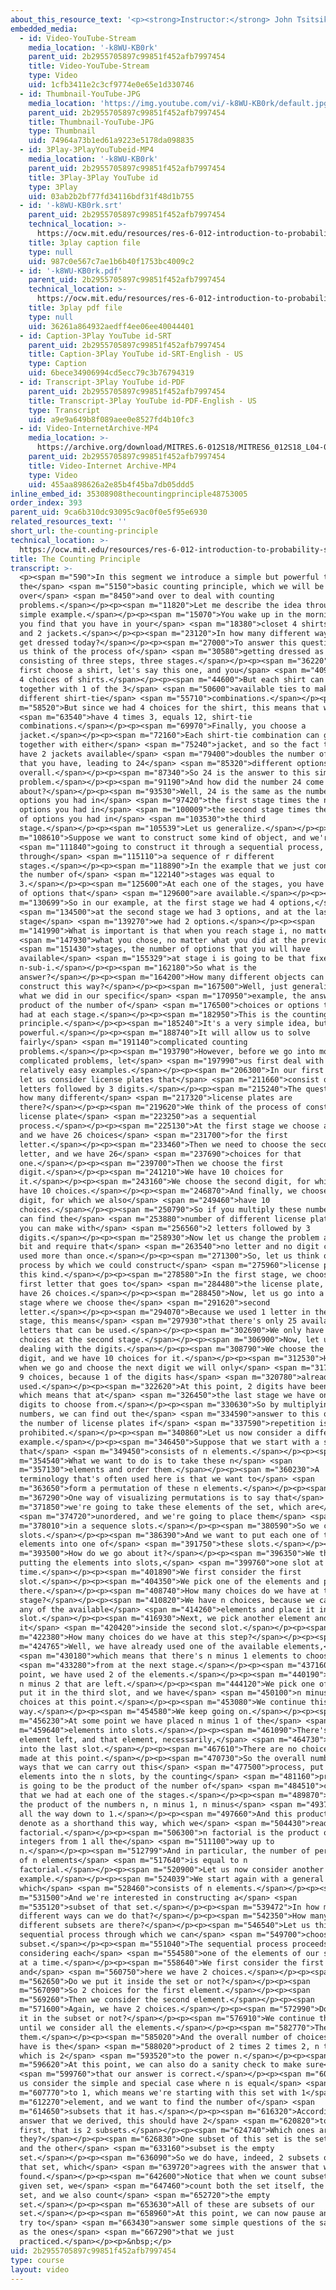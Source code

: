 ```yaml
---
about_this_resource_text: '<p><strong>Instructor:</strong> John Tsitsiklis</p>'
embedded_media:
  - id: Video-YouTube-Stream
    media_location: '-k8WU-KB0rk'
    parent_uid: 2b2955705897c99851f452afb7997454
    title: Video-YouTube-Stream
    type: Video
    uid: 1cfb3411e2c3cf9774e0e65e1d330746
  - id: Thumbnail-YouTube-JPG
    media_location: 'https://img.youtube.com/vi/-k8WU-KB0rk/default.jpg'
    parent_uid: 2b2955705897c99851f452afb7997454
    title: Thumbnail-YouTube-JPG
    type: Thumbnail
    uid: 74964a73b1ed61a9223e5178da098835
  - id: 3Play-3PlayYouTubeid-MP4
    media_location: '-k8WU-KB0rk'
    parent_uid: 2b2955705897c99851f452afb7997454
    title: 3Play-3Play YouTube id
    type: 3Play
    uid: 03ab2b2bf77fd34116bdf31f48d1b755
  - id: '-k8WU-KB0rk.srt'
    parent_uid: 2b2955705897c99851f452afb7997454
    technical_location: >-
      https://ocw.mit.edu/resources/res-6-012-introduction-to-probability-spring-2018/part-i-the-fundamentals/the-counting-principle/-k8WU-KB0rk.srt
    title: 3play caption file
    type: null
    uid: 987c0e567c7ae1b6b40f1753bc4009c2
  - id: '-k8WU-KB0rk.pdf'
    parent_uid: 2b2955705897c99851f452afb7997454
    technical_location: >-
      https://ocw.mit.edu/resources/res-6-012-introduction-to-probability-spring-2018/part-i-the-fundamentals/the-counting-principle/-k8WU-KB0rk.pdf
    title: 3play pdf file
    type: null
    uid: 36261a864932aedff4ee06ee40044401
  - id: Caption-3Play YouTube id-SRT
    parent_uid: 2b2955705897c99851f452afb7997454
    title: Caption-3Play YouTube id-SRT-English - US
    type: Caption
    uid: 6bece34906994cd5ecc79c3b76794319
  - id: Transcript-3Play YouTube id-PDF
    parent_uid: 2b2955705897c99851f452afb7997454
    title: Transcript-3Play YouTube id-PDF-English - US
    type: Transcript
    uid: a9e9a649b8f089aee0e8527fd4b10fc3
  - id: Video-InternetArchive-MP4
    media_location: >-
      https://archive.org/download/MITRES.6-012S18/MITRES6_012S18_L04-02_300k.mp4
    parent_uid: 2b2955705897c99851f452afb7997454
    title: Video-Internet Archive-MP4
    type: Video
    uid: 455aa898626a2e85b4f45ba7db05ddd5
inline_embed_id: 35308908thecountingprinciple48753005
order_index: 393
parent_uid: 9ca6b310dc93095c9ac0f0e5f95e6930
related_resources_text: ''
short_url: the-counting-principle
technical_location: >-
  https://ocw.mit.edu/resources/res-6-012-introduction-to-probability-spring-2018/part-i-the-fundamentals/the-counting-principle
title: The Counting Principle
transcript: >-
  <p><span m="590">In this segment we introduce a simple but powerful tool,
  the</span> <span m="5150">basic counting principle, which we will be using
  over</span> <span m="8450">and over to deal with counting
  problems.</span></p><p><span m="11820">Let me describe the idea through a
  simple example.</span></p><p><span m="15070">You wake up in the morning and
  you find that you have in your</span> <span m="18380">closet 4 shirts, 3 ties,
  and 2 jackets.</span></p><p><span m="23120">In how many different ways can you
  get dressed today?</span></p><p><span m="27000">To answer this question, let
  us think of the process of</span> <span m="30580">getting dressed as
  consisting of three steps, three stages.</span></p><p><span m="36220">You
  first choose a shirt, let's say this one, and you</span> <span m="40910">have
  4 choices of shirts.</span></p><p><span m="44600">But each shirt can be used
  together with 1 of the 3</span> <span m="50600">available ties to make 3
  different shirt-tie</span> <span m="55710">combinations.</span></p><p><span
  m="58520">But since we had 4 choices for the shirt, this means that we</span>
  <span m="63540">have 4 times 3, equals 12, shirt-tie
  combinations.</span></p><p><span m="69970">Finally, you choose a
  jacket.</span></p><p><span m="72160">Each shirt-tie combination can go
  together with either</span> <span m="75240">jacket, and so the fact that you
  have 2 jackets available</span> <span m="79400">doubles the number of options
  that you have, leading to 24</span> <span m="85320">different options
  overall.</span></p><p><span m="87340">So 24 is the answer to this simple
  problem.</span></p><p><span m="91190">And how did the number 24 come
  about?</span></p><p><span m="93530">Well, 24 is the same as the number of
  options you had in</span> <span m="97420">the first stage times the number of
  options you had in</span> <span m="100009">the second stage times the number
  of options you had in</span> <span m="103530">the third
  stage.</span></p><p><span m="105539">Let us generalize.</span></p><p><span
  m="108610">Suppose we want to construct some kind of object, and we're</span>
  <span m="111840">going to construct it through a sequential process,
  through</span> <span m="115110">a sequence of r different
  stages.</span></p><p><span m="118890">In the example that we just considered,
  the number of</span> <span m="122140">stages was equal to
  3.</span></p><p><span m="125600">At each one of the stages, you have a number
  of options that</span> <span m="129600">are available.</span></p><p><span
  m="130699">So in our example, at the first stage we had 4 options,</span>
  <span m="134500">at the second stage we had 3 options, and at the last
  stage</span> <span m="139270">we had 2 options.</span></p><p><span
  m="141990">What is important is that when you reach stage i, no matter</span>
  <span m="147930">what you chose, no matter what you did at the previous</span>
  <span m="151430">stages, the number of options that you will have
  available</span> <span m="155329">at stage i is going to be that fixed number,
  n-sub-i.</span></p><p><span m="162180">So what is the
  answer?</span></p><p><span m="164200">How many different objects can you
  construct this way?</span></p><p><span m="167500">Well, just generalizing from
  what we did in our specific</span> <span m="170950">example, the answer is the
  product of the number of</span> <span m="176500">choices or options that you
  had at each stage.</span></p><p><span m="182950">This is the counting
  principle.</span></p><p><span m="185240">It's a very simple idea, but it is
  powerful.</span></p><p><span m="188740">It will allow us to solve
  fairly</span> <span m="191140">complicated counting
  problems.</span></p><p><span m="193790">However, before we go into more
  complicated problems, let</span> <span m="197990">us first deal with a few
  relatively easy examples.</span></p><p><span m="206300">In our first example,
  let us consider license plates that</span> <span m="211660">consist of 2
  letters followed by 3 digits.</span></p><p><span m="215240">The question is,
  how many different</span> <span m="217320">license plates are
  there?</span></p><p><span m="219620">We think of the process of constructing a
  license plate</span> <span m="223250">as a sequential
  process.</span></p><p><span m="225130">At the first stage we choose a letter,
  and we have 26 choices</span> <span m="231700">for the first
  letter.</span></p><p><span m="233460">Then we need to choose the second
  letter, and we have 26</span> <span m="237690">choices for that
  one.</span></p><p><span m="239700">Then we choose the first
  digit.</span></p><p><span m="241210">We have 10 choices for
  it.</span></p><p><span m="243160">We choose the second digit, for which we
  have 10 choices.</span></p><p><span m="246870">And finally, we choose the last
  digit, for which we also</span> <span m="249460">have 10
  choices.</span></p><p><span m="250790">So if you multiply these numbers, you
  can find the</span> <span m="253880">number of different license plates that
  you can make with</span> <span m="256560">2 letters followed by 3
  digits.</span></p><p><span m="258930">Now let us change the problem a little
  bit and require that</span> <span m="263540">no letter and no digit can be
  used more than once.</span></p><p><span m="271300">So, let us think of a
  process by which we could construct</span> <span m="275960">license plates of
  this kind.</span></p><p><span m="278580">In the first stage, we choose the
  first letter that goes to</span> <span m="284480">the license plate, and we
  have 26 choices.</span></p><p><span m="288450">Now, let us go into a second
  stage where we choose the</span> <span m="291620">second
  letter.</span></p><p><span m="294070">Because we used 1 letter in the first
  stage, this means</span> <span m="297930">that there's only 25 available
  letters that can be used.</span></p><p><span m="302690">We only have 25
  choices at the second stage.</span></p><p><span m="306900">Now, let us start
  dealing with the digits.</span></p><p><span m="308790">We choose the first
  digit, and we have 10 choices for it.</span></p><p><span m="312530">However,
  when we go and choose the next digit we will only</span> <span m="317400">have
  9 choices, because 1 of the digits has</span> <span m="320780">already been
  used.</span></p><p><span m="322620">At this point, 2 digits have been used,
  which means that at</span> <span m="326450">the last stage we have only 8
  digits to choose from.</span></p><p><span m="330630">So by multiplying these
  numbers, we can find out the</span> <span m="334590">answer to this question,
  the number of license plates if</span> <span m="337590">repetition is
  prohibited.</span></p><p><span m="340860">Let us now consider a different
  example.</span></p><p><span m="346450">Suppose that we start with a set
  that</span> <span m="349450">consists of n elements.</span></p><p><span
  m="354540">What we want to do is to take these n</span> <span
  m="357130">elements and order them.</span></p><p><span m="360230">A
  terminology that's often used here is that we want to</span> <span
  m="363650">form a permutation of these n elements.</span></p><p><span
  m="367290">One way of visualizing permutations is to say that</span> <span
  m="371850">we're going to take these elements of the set, which are</span>
  <span m="374720">unordered, and we're going to place them</span> <span
  m="378010">in a sequence slots.</span></p><p><span m="380590">So we create n
  slots.</span></p><p><span m="386390">And we want to put each one of these
  elements into one of</span> <span m="391750">these slots.</span></p><p><span
  m="393500">How do we go about it?</span></p><p><span m="396350">We think of
  putting the elements into slots,</span> <span m="399760">one slot at a
  time.</span></p><p><span m="401890">We first consider the first
  slot.</span></p><p><span m="404350">We pick one of the elements and put it
  there.</span></p><p><span m="408740">How many choices do we have at this
  stage?</span></p><p><span m="410820">We have n choices, because we can pick
  any of the available</span> <span m="414260">elements and place it in that
  slot.</span></p><p><span m="416930">Next, we pick another element and put
  it</span> <span m="420420">inside the second slot.</span></p><p><span
  m="422380">How many choices do we have at this step?</span></p><p><span
  m="424765">Well, we have already used one of the available elements,</span>
  <span m="430180">which means that there's n minus 1 elements to choose</span>
  <span m="433280">from at the next stage.</span></p><p><span m="437160">At this
  point, we have used 2 of the elements.</span></p><p><span m="440190">There is
  n minus 2 that are left.</span></p><p><span m="444120">We pick one of them and
  put it in the third slot, and we have</span> <span m="450100">n minus 2
  choices at this point.</span></p><p><span m="453080">We continue this
  way.</span></p><p><span m="454580">We keep going on.</span></p><p><span
  m="456230">At some point we have placed n minus 1 of the</span> <span
  m="459640">elements into slots.</span></p><p><span m="461090">There's only one
  element left, and that element, necessarily,</span> <span m="464730">will get
  into the last slot.</span></p><p><span m="467610">There are no choices to be
  made at this point.</span></p><p><span m="470730">So the overall number of
  ways that we can carry out this</span> <span m="477500">process, put the
  elements into the n slots, by the counting</span> <span m="481160">principle
  is going to be the product of the number of</span> <span m="484510">choices
  that we had at each one of the stages.</span></p><p><span m="489870">So it's
  the product of the numbers n, n minus 1, n minus</span> <span m="493710">2,
  all the way down to 1.</span></p><p><span m="497660">And this product we
  denote as a shorthand this way, which we</span> <span m="504430">read as n
  factorial.</span></p><p><span m="506300">n factorial is the product of all
  integers from 1 all the</span> <span m="511100">way up to
  n.</span></p><p><span m="512799">And in particular, the number of permutations
  of n elements</span> <span m="517640">is equal to n
  factorial.</span></p><p><span m="520900">Let us now consider another
  example.</span></p><p><span m="524039">We start again with a general set,
  which</span> <span m="528460">consists of n elements.</span></p><p><span
  m="531500">And we're interested in constructing a</span> <span
  m="535120">subset of that set.</span></p><p><span m="539472">In how many
  different ways can we do that?</span></p><p><span m="542350">How many
  different subsets are there?</span></p><p><span m="546540">Let us think of a
  sequential process through which we can</span> <span m="549700">choose the
  subset.</span></p><p><span m="551040">The sequential process proceeds by
  considering each</span> <span m="554580">one of the elements of our set, one
  at a time.</span></p><p><span m="558640">We first consider the first element,
  and</span> <span m="560750">here we have 2 choices.</span></p><p><span
  m="562650">Do we put it inside the set or not?</span></p><p><span
  m="567090">So 2 choices for the first element.</span></p><p><span
  m="569260">Then we consider the second element.</span></p><p><span
  m="571600">Again, we have 2 choices.</span></p><p><span m="572990">Do we put
  it in the subset or not?</span></p><p><span m="576910">We continue this way
  until we consider all the elements.</span></p><p><span m="582770">There's n of
  them.</span></p><p><span m="585020">And the overall number of choices that we
  have is the</span> <span m="588020">product of 2 times 2 times 2, n times,
  which is 2</span> <span m="593520">to the power n.</span></p><p><span
  m="596620">At this point, we can also do a sanity check to make sure</span>
  <span m="599760">that our answer is correct.</span></p><p><span m="602320">Let
  us consider the simple and special case where n is equal</span> <span
  m="607770">to 1, which means we're starting with this set with 1</span> <span
  m="612270">element, and we want to find the number of</span> <span
  m="614650">subsets that it has.</span></p><p><span m="616320">According to the
  answer that we derived, this should have 2</span> <span m="620820">to the
  first, that is 2 subsets.</span></p><p><span m="624740">Which ones are
  they?</span></p><p><span m="626830">One subset of this set is the set itself
  and the other</span> <span m="633160">subset is the empty
  set.</span></p><p><span m="636090">So we do have, indeed, 2 subsets out of
  that set, which</span> <span m="639720">agrees with the answer that we
  found.</span></p><p><span m="642600">Notice that when we count subsets of a
  given set, we</span> <span m="647460">count both the set itself, the whole
  set, and we also count</span> <span m="652720">the empty
  set.</span></p><p><span m="653630">All of these are subsets of our
  set.</span></p><p><span m="658960">At this point, we can now pause and you can
  try to</span> <span m="663430">answer some simple questions of the same kind
  as the ones</span> <span m="667290">that we just
  practiced.</span></p><p>&nbsp;</p>
uid: 2b2955705897c99851f452afb7997454
type: course
layout: video
---
```

